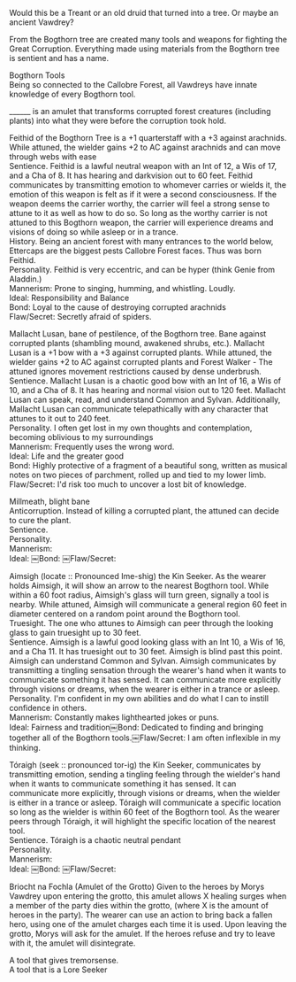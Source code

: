Would this be a Treant or an old druid that turned into a tree. Or maybe an ancient Vawdrey?
   

From the Bogthorn tree are created many tools and weapons for fighting the Great Corruption. Everything made using materials from the Bogthorn tree is sentient and has a name.
 
Bogthorn Tools  
Being so connected to the Callobre Forest, all Vawdreys have innate knowledge of every Bogthorn tool.
 
______ is an amulet that transforms corrupted forest creatures (including plants) into what they were before the corruption took hold.
 
Feithid of the Bogthorn Tree is a +1 quarterstaff with a +3 against arachnids. While attuned, the wielder gains +2 to AC against arachnids and can move through webs with ease  
Sentience. Feithid is a lawful neutral weapon with an Int of 12, a Wis of 17, and a Cha of 8. It has hearing and darkvision out to 60 feet. Feithid communicates by transmitting emotion to whomever carries or wields it, the emotion of this weapon is felt as if it were a second consciousness. If the weapon deems the carrier worthy, the carrier will feel a strong sense to attune to it as well as how to do so. So long as the worthy carrier is not attuned to this Bogthorn weapon, the carrier will experience dreams and visions of doing so while asleep or in a trance.  
History. Being an ancient forest with many entrances to the world below, Ettercaps are the biggest pests Callobre Forest faces. Thus was born Feithid.  
Personality. Feithid is very eccentric, and can be hyper (think Genie from Aladdin.)  
Mannerism: Prone to singing, humming, and whistling. Loudly.  
Ideal: Responsibility and Balance  
Bond: Loyal to the cause of destroying corrupted arachnids  
Flaw/Secret: Secretly afraid of spiders.
 
Mallacht Lusan, bane of pestilence, of the Bogthorn tree. Bane against corrupted plants (shambling mound, awakened shrubs, etc.). Mallacht Lusan is a +1 bow with a +3 against corrupted plants. While attuned, the wielder gains +2 to AC against corrupted plants and Forest Walker - The attuned ignores movement restrictions caused by dense underbrush.  
Sentience. Mallacht Lusan is a chaotic good bow with an Int of 16, a Wis of 10, and a Cha of 8. It has hearing and normal vision out to 120 feet. Mallacht Lusan can speak, read, and understand Common and Sylvan. Additionally, Mallacht Lusan can communicate telepathically with any character that attunes to it out to 240 feet.  
Personality. I often get lost in my own thoughts and contemplation, becoming oblivious to my surroundings  
Mannerism: Frequently uses the wrong word.  
Ideal: Life and the greater good  
Bond: Highly protective of a fragment of a beautiful song, written as musical notes on two pieces of parchment, rolled up and tied to my lower limb.  
Flaw/Secret: I'd risk too much to uncover a lost bit of knowledge.
 
Millmeath, blight bane  
Anticorruption. Instead of killing a corrupted plant, the attuned can decide to cure the plant.  
Sentience.  
Personality.  
Mannerism:  
Ideal: ￼Bond: ￼Flaw/Secret:
 
Aimsigh (locate :: Pronounced Ime-shig) the Kin Seeker. As the wearer holds Aimsigh, it will show an arrow to the nearest Bogthorn tool. While within a 60 foot radius, Aimsigh's glass will turn green, signally a tool is nearby. While attuned, Aimsigh will communicate a general region 60 feet in diameter centered on a random point around the Bogthorn tool.  
Truesight. The one who attunes to Aimsigh can peer through the looking glass to gain truesight up to 30 feet.  
Sentience. Aimsigh is a lawful good looking glass with an Int 10, a Wis of 16, and a Cha 11. It has truesight out to 30 feet. Aimsigh is blind past this point. Aimsigh can understand Common and Sylvan. Aimsigh communicates by transmitting a tingling sensation through the wearer's hand when it wants to communicate something it has sensed. It can communicate more explicitly through visions or dreams, when the wearer is either in a trance or asleep.  
Personality. I'm confident in my own abilities and do what I can to instill confidence in others.  
Mannerism: Constantly makes lighthearted jokes or puns.  
Ideal: Fairness and tradition￼Bond: Dedicated to finding and bringing together all of the Bogthorn tools.￼Flaw/Secret: I am often inflexible in my thinking.
 
Tóraigh (seek :: pronounced tor-ig) the Kin Seeker, communicates by transmitting emotion, sending a tingling feeling through the wielder's hand when it wants to communicate something it has sensed. It can communicate more explicitly, through visions or dreams, when the wielder is either in a trance or asleep. Tóraigh will communicate a specific location so long as the wielder is within 60 feet of the Bogthorn tool. As the wearer peers through Tóraigh, it will highlight the specific location of the nearest tool.  
Sentience. Tóraigh is a chaotic neutral pendant  
Personality.  
Mannerism:  
Ideal: ￼Bond: ￼Flaw/Secret:
 
Briocht na Fochla (Amulet of the Grotto) Given to the heroes by Morys Vawdrey upon entering the grotto, this amulet allows X healing surges when a member of the party dies within the grotto, (where X is the amount of heroes in the party). The wearer can use an action to bring back a fallen hero, using one of the amulet charges each time it is used. Upon leaving the grotto, Morys will ask for the amulet. If the heroes refuse and try to leave with it, the amulet will disintegrate.
 
A tool that gives tremorsense.  
A tool that is a Lore Seeker